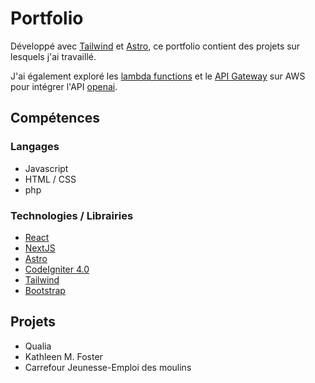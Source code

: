 # Portfolio
Développé avec [Tailwind](https://tailwindcss.com/) et [Astro](https://astro.build/), ce portfolio contient des projets sur lesquels j'ai travaillé.

J'ai également exploré les [lambda functions](https://aws.amazon.com/) et le [API Gateway](https://aws.amazon.com/) sur AWS pour intégrer l'API [openai](https://platform.openai.com/).

## Compétences

### Langages
- Javascript
- HTML / CSS
- php

### Technologies / Librairies
- [React](https://react.dev/)
- [NextJS](https://nextjs.org/)
- [Astro](https://astro.build/)
- [CodeIgniter 4.0](https://codeigniter.com/)
- [Tailwind](https://tailwindcss.com/)
- [Bootstrap](https://getbootstrap.com/)

## Projets
- Qualia
- Kathleen M. Foster
- Carrefour Jeunesse-Emploi des moulins